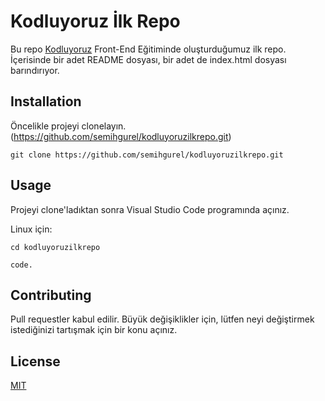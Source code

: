 # Kodluyoruz İlk Repo

Bu repo [Kodluyoruz](https://www.kodluyoruz.org/) Front-End Eğitiminde oluşturduğumuz ilk repo. İçerisinde bir adet README dosyası, bir adet de index.html dosyası barındırıyor.

## Installation

Öncelikle projeyi clonelayın. (https://github.com/semihgurel/kodluyoruzilkrepo.git)

`git clone https://github.com/semihgurel/kodluyoruzilkrepo.git`

## Usage

Projeyi clone'ladıktan sonra Visual Studio Code programında açınız.

Linux için:

`cd kodluyoruzilkrepo`

`code.`

## Contributing

Pull requestler kabul edilir. Büyük değişiklikler için, lütfen neyi değiştirmek istediğinizi tartışmak için bir konu açınız.

## License

[MIT](https://choosealicense.com/licenses/mit/)
